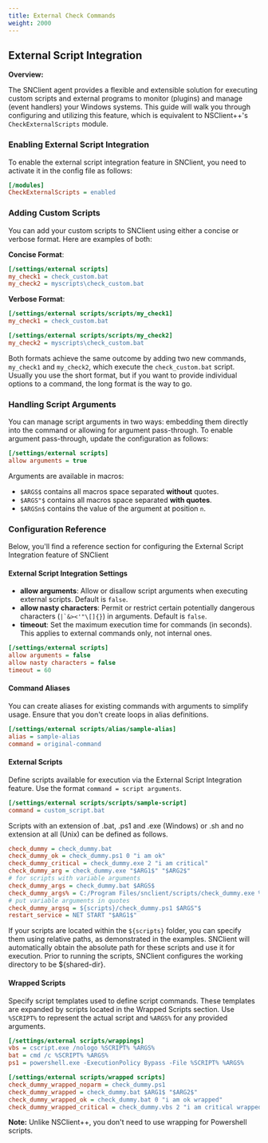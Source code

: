```yaml
---
title: External Check Commands
weight: 2000
---
```


## External Script Integration

**Overview:**

The SNClient agent provides a flexible and extensible solution for executing custom scripts and external programs to monitor (plugins) and manage (event handlers) your Windows systems. This guide will walk you through configuring and utilizing this feature, which is equivalent to NSClient++'s `CheckExternalScripts` module.

### Enabling External Script Integration

To enable the external script integration feature in SNClient, you need to activate it in the config file as follows:

```ini
[/modules]
CheckExternalScripts = enabled
```

### Adding Custom Scripts

You can add your custom scripts to SNClient using either a concise or verbose format. Here are examples of both:

**Concise Format**:

```ini
[/settings/external scripts]
my_check1 = check_custom.bat
my_check2 = myscripts\check_custom.bat
```

**Verbose Format**:

```ini
[/settings/external scripts/scripts/my_check1]
my_check1 = check_custom.bat

[/settings/external scripts/scripts/my_check2]
my_check2 = myscripts\check_custom.bat
```

Both formats achieve the same outcome by adding two new commands, `my_check1` and `my_check2`, which execute the `check_custom.bat` script. Usually you use the short format, but if you want to provide individual options to a command, the long format is the way to go.

### Handling Script Arguments

You can manage script arguments in two ways: embedding them directly into the command or allowing for argument pass-through. To enable argument pass-through, update the configuration as follows:

```ini
[/settings/external scripts]
allow arguments = true
```

Arguments are available in macros:

- `$ARGS$` contains all macros space separated **without** quotes.
- `$ARGS"$` contains all macros space separated **with quotes**.
- `$ARGSn$` contains the value of the argument at position `n`.

### Configuration Reference

Below, you'll find a reference section for configuring the External Script Integration feature of SNClient

#### External Script Integration Settings

- **allow arguments**: Allow or disallow script arguments when executing external scripts. Default is `false`.
- **allow nasty characters**: Permit or restrict certain potentially dangerous characters (```|`&><'"\[]{}```) in arguments. Default is `false`.
- **timeout**: Set the maximum execution time for commands (in seconds). This applies to external commands only, not internal ones.

```ini
[/settings/external scripts]
allow arguments = false
allow nasty characters = false
timeout = 60
```

#### Command Aliases

You can create aliases for existing commands with arguments to simplify usage. Ensure that you don't create loops in alias definitions.

```ini
[/settings/external scripts/alias/sample-alias]
alias = sample-alias
command = original-command
```

#### External Scripts

Define scripts available for execution via the External Script Integration feature. Use the format `command = script arguments`.

```ini
[/settings/external scripts/scripts/sample-script]
command = custom_script.bat
```

Scripts with an extension of .bat, .ps1 and .exe (Windows) or .sh and no extension at all (Unix) can be defined as follows.

```ini
check_dummy = check_dummy.bat
check_dummy_ok = check_dummy.ps1 0 "i am ok"
check_dummy_critical = check_dummy.exe 2 "i am critical"
check_dummy_arg = check_dummy.exe "$ARG1$" "$ARG2$"
# for scripts with variable arguments
check_dummy_args = check_dummy.bat $ARGS$
check_dummy_args% = C:/Program Files/snclient/scripts/check_dummy.exe %ARGS%
# put variable arguments in quotes
check_dummy_argsq = ${scripts}/check_dummy.ps1 $ARGS"$
restart_service = NET START "$ARG1$"
```

If your scripts are located within the `${scripts}` folder, you can specify them using relative paths, as demonstrated in the examples. SNClient will automatically obtain the absolute path for these scripts and use it for execution. Prior to running the scripts, SNClient configures the working directory to be ${shared-dir}.

#### Wrapped Scripts

Specify script templates used to define script commands. These templates are expanded by scripts located in the Wrapped Scripts section. Use `%SCRIPT%` to represent the actual script and `%ARGS%` for any provided arguments.

```ini
[/settings/external scripts/wrappings]
vbs = cscript.exe /nologo %SCRIPT% %ARGS%
bat = cmd /c %SCRIPT% %ARGS%
ps1 = powershell.exe -ExecutionPolicy Bypass -File %SCRIPT% %ARGS%

[/settings/external scripts/wrapped scripts]
check_dummy_wrapped_noparm = check_dummy.ps1
check_dummy_wrapped = check_dummy.bat $ARG1$ "$ARG2$"
check_dummy_wrapped_ok = check_dummy.bat 0 "i am ok wrapped"
check_dummy_wrapped_critical = check_dummy.vbs 2 "i am critical wrapped"
```

**Note:** Unlike NSClient++, you don't need to use wrapping for Powershell scripts.
